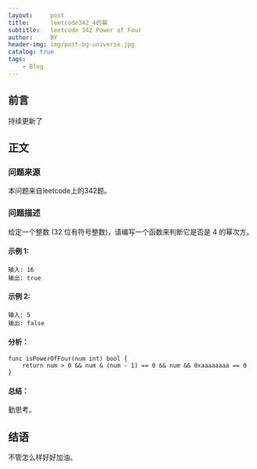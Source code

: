 ```yaml
---
layout:     post
title:      leetcode342_4的幂
subtitle:   leetcode 342 Power of Four
author:     BY
header-img: img/post-bg-universe.jpg
catalog: true
tags:
    - Blog
---
```



## 前言

持续更新了

## 正文

### 问题来源

本问题来自leetcode上的342题。  

### 问题描述

给定一个整数 (32 位有符号整数)，请编写一个函数来判断它是否是 4 的幂次方。  

#### 示例 1:
```
输入: 16
输出: true
```

#### 示例 2:
```
输入: 5
输出: false
```

#### 分析：  
```
func isPowerOfFour(num int) bool {
    return num > 0 && num & (num - 1) == 0 && num && 0xaaaaaaaa == 0
}
```

#### 总结：
勤思考。  

## 结语
不管怎么样好好加油。
